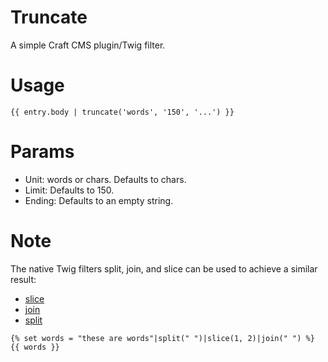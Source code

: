 Truncate
========

A simple Craft CMS plugin/Twig filter.

Usage
=====
```twig
{{ entry.body | truncate('words', '150', '...') }}
```

Params
======

- Unit: words or chars. Defaults to chars.
- Limit: Defaults to 150.
- Ending: Defaults to an empty string.

Note
====

The native Twig filters split, join, and slice can be used to achieve a similar result:

- [slice](http://twig.sensiolabs.org/doc/filters/slice.html)
- [join](http://twig.sensiolabs.org/doc/filters/join.html)
- [split](http://twig.sensiolabs.org/doc/filters/split.html)

```twig
{% set words = "these are words"|split(" ")|slice(1, 2)|join(" ") %}  
{{ words }}
```

